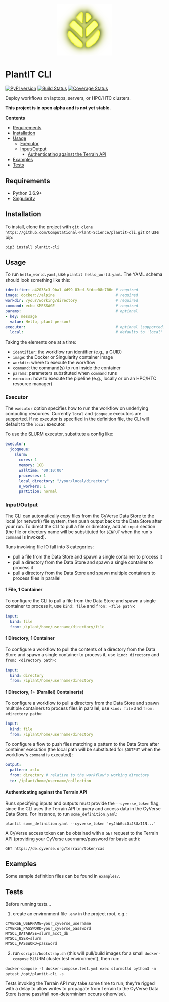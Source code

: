 <p align="center">
<img src="https://github.com/Computational-Plant-Science/plantit/blob/master/plantit/front_end/src/assets/logo.png?raw=true" />
</p>

# PlantIT CLI

[![PyPI version](https://badge.fury.io/py/plantit-cli.svg)](https://badge.fury.io/py/plantit-cli) [![Build Status](https://travis-ci.com/Computational-Plant-Science/plantit-cli.svg?branch=master)](https://travis-ci.com/Computational-Plant-Science/plantit-cli) [![Coverage Status](https://coveralls.io/repos/github/Computational-Plant-Science/plantit-cli/badge.svg)](https://coveralls.io/github/Computational-Plant-Science/plantit-cli)

Deploy workflows on laptops, servers, or HPC/HTC clusters.

**This project is in open alpha and is not yet stable.**

<!-- START doctoc generated TOC please keep comment here to allow auto update -->
<!-- DON'T EDIT THIS SECTION, INSTEAD RE-RUN doctoc TO UPDATE -->
**Contents**

- [Requirements](#requirements)
- [Installation](#installation)
- [Usage](#usage)
  - [Executor](#executor)
  - [Input/Output](#inputoutput)
    - [Authenticating against the Terrain API](#authenticating-against-the-terrain-api)
- [Examples](#examples)
- [Tests](#tests)

<!-- END doctoc generated TOC please keep comment here to allow auto update -->

## Requirements


- Python 3.6.9+
- [Singularity](https://sylabs.io/docs/)

## Installation

To install, clone the project with `git clone https://github.com/Computational-Plant-Science/plantit-cli.git` or use pip:

```
pip3 install plantit-cli
```

## Usage

To run `hello_world.yaml`, use `plantit hello_world.yaml`. The YAML schema should look something like this:

```yaml
identifier: a42033c3-9ba1-4d99-83ed-3fdce08c706e # required
image: docker://alpine                           # required
workdir: /your/working/directory                 # required
command: echo $MESSAGE                           # required
params:                                          # optional
- key: message
  value: Hello, plant person!
executor:                                        # optional (supported: 'local', 'jobqueue')
  local:                                         # defaults to 'local' if not specified
```

Taking the elements one at a time:

- `identifier`: the workflow run identifier (e.g., a GUID)
- `image`: the Docker or Singularity container image
- `workdir`: where to execute the workflow
- `command`: the command(s) to run inside the container
- `params`: parameters substituted when `command` runs
- `executor`: how to execute the pipeline (e.g., locally or on an HPC/HTC resource manager)

### Executor

The `executor` option specifies how to run the workflow on underlying computing resources. Currently `local` and `jobqueue`  executors are supported. If no executor is specified in the definition file, the CLI will default to the `local` executor.

To use the SLURM executor, substitute a config like:

```yaml
executor:
  jobqueue:
    slurm:
      cores: 1
      memory: 1GB
      walltime: '00:10:00'
      processes: 1
      local_directory: "/your/local/directory"
      n_workers: 1
      partition: normal
```

### Input/Output

The CLI can automatically copy files from the CyVerse Data Store to the local (or network) file system, then push output back to the Data Store after your run. To direct the CLI to pull a file or directory, add an `input` section (the file or directory name will be substituted for `$INPUT` when the run's `command` is invoked).

Runs involving file IO fall into 3 categories:

- pull a file from the Data Store and spawn a single container to process it
- pull a directory from the Data Store and spawn a single container to process it
- pull a directory from the Data Store and spawn multiple containers to process files in parallel

#### 1 File, 1 Container

To configure the CLI to pull a file from the Data Store and spawn a single container to process it, use `kind: file` and `from: <file path>`:

```yaml
input:
  kind: file
  from: /iplant/home/username/directory/file
```

#### 1 Directory, 1 Container

To configure a workflow to pull the contents of a directory from the Data Store and spawn a single container to process it, use `kind: directory` and `from: <directory path>`:

```yaml
input:
  kind: directory
  from: /iplant/home/username/directory
```

#### 1 Directory, 1+ (Parallel) Container(s)

To configure a workflow to pull a directory from the Data Store and spawn multiple containers to process files in parallel, use `kind: file` and `from: <directory path>`:

```yaml
input:
  kind: file
  from: /iplant/home/username/directory
```

To configure a flow to push files matching a pattern to the Data Store after container execution (the local path will be substituted for `$OUTPUT` when the workflow's `command` is executed):

```yaml
output:
  pattern: xslx
  from: directory # relative to the workflow's working directory
  to: /iplant/home/username/collection
```

#### Authenticating against the Terrain API

Runs specifying inputs and outputs must provide the `--cyverse_token` flag, since the CLI uses the Terrain API to query and access data in the CyVerse Data Store. For instance, to run `some_definition.yaml`:

```shell script
plantit some_definition.yaml --cyverse_token 'eyJhbGciOiJSUzI1N...'
```

A CyVerse access token can be obtained with a `GET` request to the Terrain API (providing your CyVerse username/password for basic auth):

```shell script
GET https://de.cyverse.org/terrain/token/cas
```

## Examples

Some sample definition files can be found in `examples/`.

## Tests

Before running tests...
 
 1) create an environment file `.env` in the project root, e.g.:
 
```
CYVERSE_USERNAME=your_cyverse_username
CYVERSE_PASSWORD=your_cyverse_password
MYSQL_DATABASE=slurm_acct_db
MYSQL_USER=slurm
MYSQL_PASSWORD=password
```
 
 2) run `scripts/bootstrap.sh` (this will pull/build images for a small `docker-compose` SLURM cluster test environment), then run:

```docker-compose -f docker-compose.test.yml exec slurmctld python3 -m pytest /opt/plantit-cli -s```

Tests invoking the Terrain API may take some time to run; they're rigged with a delay to allow writes to propagate from Terrain to the CyVerse Data Store (some pass/fail non-determinism occurs otherwise).
